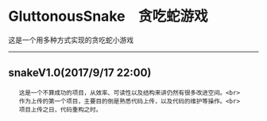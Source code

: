 # GluttonousSnake    贪吃蛇游戏

这是一个用多种方式实现的贪吃蛇小游戏
_________________________________

## snakeV1.0(2017/9/17 22:00) <br>

       这是一个不算成功的项目，从效率、可读性以及结构来讲仍然有很多改进空间。<br>
       作为上传的第一个项目，主要目的倒是熟悉代码上传，以及代码的维护等操作。<br>
       项目上传之日，代码重构之时。
